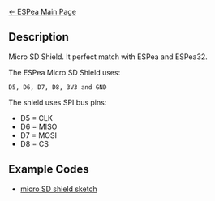[← ESPea Main Page](/ESPea_And_Shields "wikilink")

## Description

Micro SD Shield. It perfect match with ESPea and ESPea32.

The ESPea Micro SD Shield uses:

`D5, D6, D7, D8, 3V3 and GND`

The shield uses SPI bus pins:

  - D5 = CLK
  - D6 = MISO
  - D7 = MOSI
  - D8 = CS

## Example Codes

  - [micro SD shield
    sketch](https://github.com/AprilBrother/ESPea-Examples/blob/master/examples/03.Shields/shield-micro-sd/shield-micro-sd.ino)